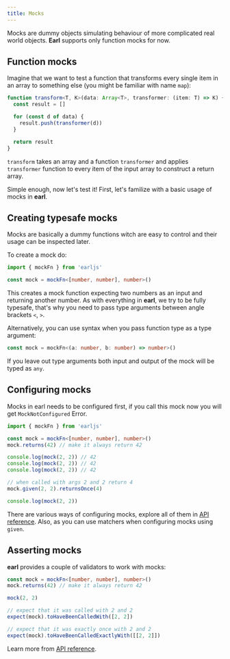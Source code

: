 ```yaml
---
title: Mocks
---
```


Mocks are dummy objects simulating behaviour of more complicated real world
objects. **Earl** supports only function mocks for now.

## Function mocks

Imagine that we want to test a function that transforms every single item in an
array to something else (you might be familiar with name `map`):

```typescript
function transform<T, K>(data: Array<T>, transformer: (item: T) => K) {
  const result = []

  for (const d of data) {
    result.push(transformer(d))
  }

  return result
}
```

`transform` takes an array and a function `transformer` and applies
`transformer` function to every item of the input array to construct a return
array.

Simple enough, now let's test it! First, let's familize with a basic usage of
mocks in **earl**.

## Creating typesafe mocks

Mocks are basically a dummy functions witch are easy to control and their usage
can be inspected later.

To create a mock do:

```typescript
import { mockFn } from 'earljs'

const mock = mockFn<[number, number], number>()
```

This creates a mock function expecting two numbers as an input and returning
another number. As with everything in **earl**, we try to be fully typesafe,
that's why you need to pass type arguments between angle brackets `<`, `>`.

Alternatively, you can use syntax when you pass function type as a type
argument:

```typescript
const mock = mockFn<(a: number, b: number) => number>()
```

If you leave out type arguments both input and output of the mock will be typed
as `any`.

## Configuring mocks

Mocks in earl needs to be configured first, if you call this mock now you will
get `MockNotConfigured` Error.

```typescript
import { mockFn } from 'earljs'

const mock = mockFn<[number, number], number>()
mock.returns(42) // make it always return 42

console.log(mock(2, 2)) // 42
console.log(mock(2, 2)) // 42
console.log(mock(2, 2)) // 42

// when called with args 2 and 2 return 4
mock.given(2, 2).returnsOnce(4)

console.log(mock(2, 2))
```

There are various ways of configuring mocks, explore all of them in
[API reference](api/api-reference#mocks). Also, as you can use matchers when
configuring mocks using `given`.

## Asserting mocks

**earl** provides a couple of validators to work with mocks:

```typescript
const mock = mockFn<[number, number], number>()
mock.returns(42) // make it always return 42

mock(2, 2)

// expect that it was called with 2 and 2
expect(mock).toHaveBeenCalledWith([2, 2])

// expect that it was exactly once with 2 and 2
expect(mock).toHaveBeenCalledExactlyWith([[2, 2]])
```

Learn more from [API reference](api/api-reference#mocks).
